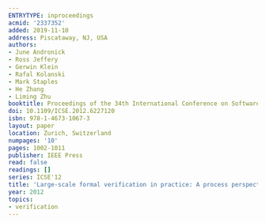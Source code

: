 ```yaml
---
ENTRYTYPE: inproceedings
acmid: '2337352'
added: 2019-11-10
address: Piscataway, NJ, USA
authors:
- June Andronick
- Ross Jeffery
- Gerwin Klein
- Rafal Kolanski
- Mark Staples
- He Zhang
- Liming Zhu
booktitle: Proceedings of the 34th International Conference on Software Engineering
doi: 10.1109/ICSE.2012.6227120
isbn: 978-1-4673-1067-3
layout: paper
location: Zurich, Switzerland
numpages: '10'
pages: 1002-1011
publisher: IEEE Press
read: false
readings: []
series: ICSE'12
title: 'Large-scale formal verification in practice: A process perspective'
year: 2012
topics:
- verification
---
```

